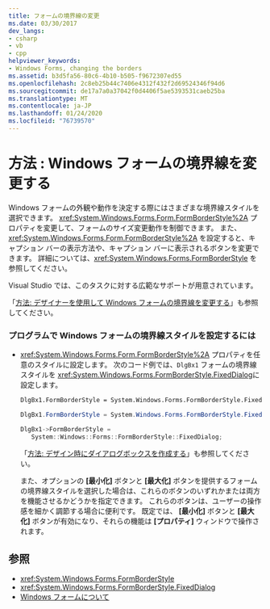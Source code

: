 ```yaml
---
title: フォームの境界線の変更
ms.date: 03/30/2017
dev_langs:
- csharp
- vb
- cpp
helpviewer_keywords:
- Windows Forms, changing the borders
ms.assetid: b3d5fa56-80c6-4b10-b505-f9672307ed55
ms.openlocfilehash: 2c8eb25b44c7406e4312f432f2d69524346f94d6
ms.sourcegitcommit: de17a7a0a37042f0d4406f5ae5393531caeb25ba
ms.translationtype: MT
ms.contentlocale: ja-JP
ms.lasthandoff: 01/24/2020
ms.locfileid: "76739570"
---
```

# <a name="how-to-change-the-borders-of-windows-forms"></a>方法 : Windows フォームの境界線を変更する
Windows フォームの外観や動作を決定する際にはさまざまな境界線スタイルを選択できます。 <xref:System.Windows.Forms.Form.FormBorderStyle%2A> プロパティを変更して、フォームのサイズ変更動作を制御できます。 また、<xref:System.Windows.Forms.Form.FormBorderStyle%2A> を設定すると、キャプション バーの表示方法や、キャプション バーに表示されるボタンを変更できます。 詳細については、<xref:System.Windows.Forms.FormBorderStyle> を参照してください。  
  
 Visual Studio では、このタスクに対する広範なサポートが用意されています。  
  
 「[方法: デザイナーを使用して Windows フォームの境界線を変更する](https://docs.microsoft.com/previous-versions/visualstudio/visual-studio-2010/yettzh3e(v=vs.100))」も参照してください。  
  
### <a name="to-set-the-border-style-of-windows-forms-programmatically"></a>プログラムで Windows フォームの境界線スタイルを設定するには  
  
- <xref:System.Windows.Forms.Form.FormBorderStyle%2A> プロパティを任意のスタイルに設定します。 次のコード例では、`DlgBx1` フォームの境界線スタイルを <xref:System.Windows.Forms.FormBorderStyle.FixedDialog>に設定します。  
  
    ```vb  
    DlgBx1.FormBorderStyle = System.Windows.Forms.FormBorderStyle.FixedDialog  
    ```  
  
    ```csharp  
    DlgBx1.FormBorderStyle = System.Windows.Forms.FormBorderStyle.FixedDialog;  
    ```  
  
    ```cpp  
    DlgBx1->FormBorderStyle =  
       System::Windows::Forms::FormBorderStyle::FixedDialog;  
    ```  
  
     「[方法: デザイン時にダイアログボックスを作成する](https://docs.microsoft.com/previous-versions/visualstudio/visual-studio-2010/55cz5x2c(v=vs.100))」も参照してください。  
  
     また、オプションの **[最小化]** ボタンと **[最大化]** ボタンを提供するフォームの境界線スタイルを選択した場合は、これらのボタンのいずれかまたは両方を機能させるかどうかを指定できます。 これらのボタンは、ユーザーの操作感を細かく調節する場合に便利です。 既定では、 **[最小化]** ボタンと **[最大化]** ボタンが有効になり、それらの機能は **[プロパティ]** ウィンドウで操作されます。  
  
## <a name="see-also"></a>参照

- <xref:System.Windows.Forms.FormBorderStyle>
- <xref:System.Windows.Forms.FormBorderStyle.FixedDialog>
- [Windows フォームについて](getting-started-with-windows-forms.md)
